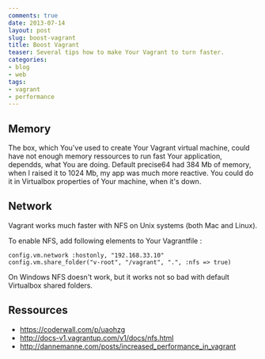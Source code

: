 ```yaml
--- 
comments: true 
date: 2013-07-14
layout: post
slug: boost-vagrant
title: Boost Vagrant
teaser: Several tips how to make Your Vagrant to turn faster.
categories: 
- blog
- web
tags: 
- vagrant
- performance
---
```


## Memory

The box, which You've used to create Your Vagrant virtual machine, could have not enough memory ressources to run fast Your application, dependds, what You are doing.
Default precise64 had 384 Mb of memory, when I raised it to 1024 Mb, my app was much more reactive.
You could do it in Virtualbox properties of Your machine, when it's down.

## Network

Vagrant works much faster with NFS on Unix systems (both Mac and Linux).

To enable NFS, add following elements to Your Vagrantfile :

    config.vm.network :hostonly, "192.168.33.10"
    config.vm.share_folder("v-root", "/vagrant", ".", :nfs => true)

On Windows NFS doesn't work, but it works not so bad with default Virtualbox shared folders.

## Ressources

* https://coderwall.com/p/uaohzg
* http://docs-v1.vagrantup.com/v1/docs/nfs.html
* http://dannemanne.com/posts/increased_performance_in_vagrant
